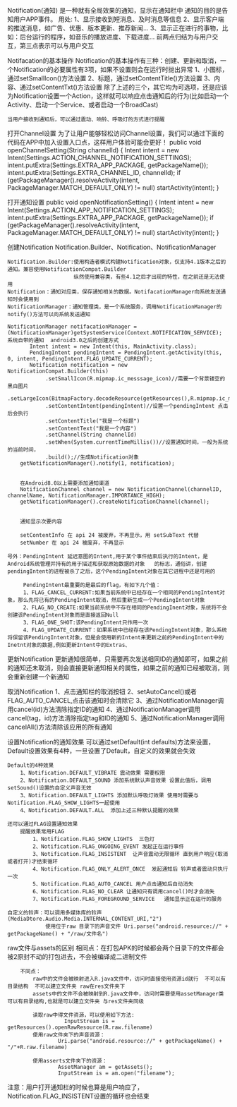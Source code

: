 Notification(通知)
	是一种就有全局效果的通知，显示在通知栏中
	通知的目的是告知用户APP事件。
	用处:
		1、显示接收到短消息、及时消息等信息
		2、显示客户端的推送消息，如广告、优惠、版本更新、推荐新闻...
		3、显示正在进行的事物，比如：后台运行的程序，如音乐的播放进度、下载进度...
	前两点归结为与用户交互，第三点表示可以与用户交互

Notifacation的基本操作
	Notification的基本操作有三种：创建、更新和取消，一个Notification的必要属性有3项，如果不设置则会在运行时抛出异常
		1、小图标，通过setSmallIcon()方法设置
		2、标题，通过setContentTitle()方法设置
		3、内容、通过setContentTxt()方法设置
	除了上述的三个，其它均为可选项，还是应该为Notification设置一个Action，这样就可以响应点击通知后的行为(比如启动一个Activity、启动一个Service、或者启动一个BroadCast)

	当用户接收到通知后，可以通过震动、响铃、呼吸灯的方式进行提醒


打开Channel设置
		为了让用户能够轻松访问Channel设置，我们可以通过下面的代码在APP中加入设置入口点，这样用户体验可能会更好！
		public void openChannelSetting(String channelId)
		{
		    Intent intent = new Intent(Settings.ACTION_CHANNEL_NOTIFICATION_SETTINGS);
		    intent.putExtra(Settings.EXTRA_APP_PACKAGE, getPackageName());
		    intent.putExtra(Settings.EXTRA_CHANNEL_ID, channelId);
		    if (getPackageManager().resolveActivity(intent, PackageManager.MATCH_DEFAULT_ONLY) != null)
		        startActivity(intent);
		}

打开通知设置
	    public void openNotificationSetting()
	    {
	        Intent intent = new Intent(Settings.ACTION_APP_NOTIFICATION_SETTINGS);
	        intent.putExtra(Settings.EXTRA_APP_PACKAGE, getPackageName());
	        if (getPackageManager().resolveActivity(intent, PackageManager.MATCH_DEFAULT_ONLY) != null)
	            startActivity(intent);
	    }

创建Notification
	Notification.Builder、Notification、NotificationManager
	
	Notification.Builder:使用构造者模式构建Notification对象，仅支持4.1版本之后的通知。兼容使用NotificationCompat.Builder
						 纵然使用兼容类，有些4.1之后才出现的特性，在之前还是无法使用
	Notification：通知对应类，保存通知相关的数据。NotifacationManager向系统发送通知时会使用到
	NotificationManager：通知管理类，是一个系统服务，调用NotificationManager的notify()方法可以向系统发送通知

	NotificationManager notifacationManager = (NotificationManager)getSystemService(Context.NOTIFICATION_SERVICE);
	系统自带的通知  android3.0之后的创建方式
		   Intent intent = new Intent(this, MainActivity.class);
           PendingIntent pendingIntent = PendingIntent.getActivity(this, 0, intent, PendingIntent.FLAG_UPDATE_CURRENT);
		   Notification notification = new NotificationCompat.Builder(this)
                .setSmallIcon(R.mipmap.ic_messsage_icon)//需要一个背景镂空的黑白图片
                .setLargeIcon(BitmapFactory.decodeResource(getResources(),R.mipmap.ic_messsage_icon))
  				.setContentIntent(pendingIntent)//设置一个pendingIntent 点击后会执行
                .setContentTitle("我是一个标题")
                .setContentText("我是一个内容")
				.setChannel(String channelId)
				.setWhen(System.currentTimeMillis())//设置通知时间，一般为系统的当前时间，
                .build();//生成Notification对象
        getNotificationManager().notify(1, notification);


		在Android8.0以上需要添加通知渠道
		NotificationChannel channel = new NotificationChannel(channelID, channelName, NotificationManager.IMPORTANCE_HIGH);
        getNotificationManager().createNotificationChannel(channel);


		通知显示次要内容
		
		setContentInfo 在 api 24 被废弃，不再显示，用 setSubText 代替
		setNumber 在 api 24 被废弃，不再显示

	号外：PendingIntent 延迟意图的Intent,用于某个事件结束后执行的Intent，是Android系统管理并持有的用于描述和获取原始数据的对象	 的标志，通俗讲，创建pendingIntent的进程被杀了之后，这个PendingIntent对象在其它进程中还是可用的
		 
		 PendingIntent最重要的是最后的flag，有如下几个值：
		 1、FLAG_CANCEL_CURRENT:如果当前系统中已经存在一个相同的PendingIntent对象，那么先将已有的PendingIntent取消，然后重新生成一个PendingIntent对象
		 2、FLAG_NO_CREATE:如果当前系统中不存在相同的PendingInent对象，系统将不会创建该PendingIntent对象而是直接返回Null
		 3、FLAG_ONE_SHOT:该PendingIntent只作用一次
		 4、FLAG_UPDATE_CURRENT：如果系统中已经存在该PendingIntent对象，那么系统将保留该PendingIntent对象，但是会使用新的Intent来更新之前的PendingIntent中的Inetnt对象的数据,例如更新Intent中的Extras、

更新Notification
	更新通知很简单，只需要再次发送相同ID的通知即可，如果之前的通知还未取消，则会直接更新通知相关的属性，如果之前的通知已经被取消，则会重新创建一个新通知

取消Notification 
	1、点击通知栏的取消按钮
	2、setAutoCancel()或者FLAG_AUTO_CANCEL,点击该通知时会清除它
	3、通过NotificationManager调用cancel(id)方法清除指定ID的通知
	4、通过NotificationManager调用cancel(tag，id)方法清除指定tag和ID的通知
	5、通过NotificationManager调用cancelAll()方法清除该应用的所有通知

设置Notification的通知效果
	可以通过setDefault(int defaults)方法来设置，Default设置效果有4种，一旦设置了Default，自定义的效果就会失效
	
	Default的4种效果
		1、Notification.DEFAULT_VIBRATE 震动效果 需要权限
		2、Notification.DEFAULT_SOUND 添加系统默认声音效果 设置此值后，调用setSound()设置的自定义声音无效
		3、Notification.DEFAULT_LIGHTS 添加默认呼吸灯效果 使用时需要与Notification.FLAG_SHOW_LIGHTS一起使用
		4、Notification.DEFAULT.ALL  添加上述三种默认提醒的效果

	还可以通过FLAG设置通知效果
		提醒效果常用FLAG
			1、Notification.FLAG_SHOW_LIGHTS  三色灯
			2、Notification.FLAG_ONGOING_EVENT 发起正在运行事件
			3、Notification.FLAG_INSISTENT  让声音震动无限循环 直到用户响应(取消或者打开)才结束循环
			4、Notification.FLAG_ONLY_ALERT_ONCE  发起通知后 铃声或者震动只执行一次
			5、Notification.FLAG_AUTO_CANCEL 用户点击通知后自动消失
			6、Notification.FLAG_NO_CLEAR 让通知只有调用cancel()时才会消失
			7、Notification.FLAG_FOREGROUND_SERVICE   通知显示正在运行的服务

	自定义的铃声：可以调用多媒体库的铃声(MediaDtore.Audio.Media.INTERNAL_CONTENT_URI,"2")
				使用位于raw 目录下的声音文件 Uri.parse("android.resource://" + getPackageName() + "/raw/文件名")

raw文件与assets的区别
		相同点：在打包APK的时候都会两个目录下的文件都会被2原封不动的打包进去，不会被编译成二进制文件
		
		不同点：
			raw中的文件会被映射进入R.java文件中，访问时直接使用资源id就行  不可以有目录结构  不可以建立文件夹 raw在res文件夹下
			assets中的文件不会被映射到R.java文件中，访问时需要使用assetManager类  可以有目录结构,也就是可以建立文件夹 与res文件夹同级
			
			读取raw中得文件资源，可以使用如下方法:
					  InputStream is =  getResources().openRawResource(R.raw.filename)
			使用raw文件夹下的声音资源：
					Uri.parse("android.resource://" + getPackageName() + "/"+R.raw.filename)

			使用asserts文件夹下的资源：
				    AssetManager am = getAssets();  
				    InputStream is = am.open("filename");  

注意：用户打开通知栏的时候也算是用户响应了， Notification.FLAG_INSISTENT设置的循环也会结束


				
			